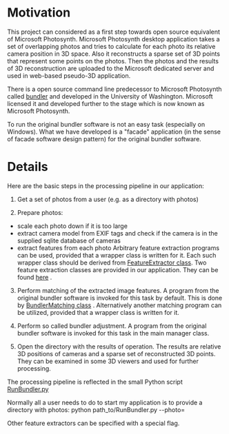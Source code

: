 # Motivation #

This project can considered as a first step towards open source equivalent of Microsoft Photosynth. Microsoft Photosynth desktop application takes a set of overlapping photos and tries to calculate for each photo its relative camera position in 3D space. Also it reconstructs a sparse set of 3D points that represent some points on the photos. Then the photos and the results of 3D reconstruction are uploaded to the Microsoft dedicated server and used in web-based pseudo-3D application.

There is a open source command line predecessor to Microsoft Photosynth called [bundler](http://phototour.cs.washington.edu/bundler/) and developed in the University of Washington. Microsoft licensed it and developed further to the stage which is now known as Microsoft Photosynth.

To run the original bundler software is not an easy task (especially on Windows). What we have developed is a "facade" application (in the sense of facade software design pattern) for the original bundler software.


# Details #

Here are the basic steps in the processing pipeline in our application:

1. Get a set of photos from a user (e.g. as a directory with photos)

2. Prepare photos:
  * scale each photo down if it is too large
  * extract camera model from EXIF tags and check if the camera is in the supplied sqlite    database of cameras
  * extract features from each photo
Arbitrary feature extraction programs can be used, provided that a wrapper class is written for it. Each such wrapper class should be derived from [FeatureExtractor class](http://code.google.com/p/osm-bundler/source/browse/trunk/osm-bundler/osmbundler/features/extractor.py). Two feature extraction classes are provided in our application. They can be found [here](http://code.google.com/p/osm-bundler/source/browse/trunk/osm-bundler/osmbundler/features/) .

3. Perform matching of the extracted image features. A program from the original bundler software is invoked for this task by default. This is done by [BundlerMatching class](http://code.google.com/p/osm-bundler/source/browse/trunk/osm-bundler/osmbundler/matching/bundler.py) . Alternatively another matching program can be utilized, provided that a wrapper class is written for it.

4. Perform so called bundler adjustment.  A program from the original bundler software is invoked for this task in the main manager class.

5. Open the directory with the results of operation. The results are relative 3D positions of cameras and a sparse set of reconstructed 3D points. They can be examined in some 3D viewers and used for further processing.

The processing pipeline is reflected in the small Python script [RunBundler.py](http://code.google.com/p/osm-bundler/source/browse/trunk/osm-bundler/RunBundler.py)

Normally all a user needs to do to start my application is to provide a directory with photos:
python path\_to/RunBundler.py --photo=<text file with a list of photos or a directory with photos>

Other feature extractors can be specified with a special flag.
